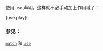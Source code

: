 使用 `use` 声明，这样就不必手动加上作用域了：

{use.play}

### 参见：

[`match`][match] 和 [`use`][use]

[use]: ../../mod/use.html
[match]: ../../flow_control/match.html
